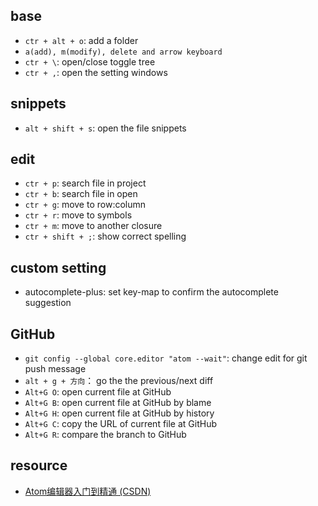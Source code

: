 ## base
* `ctr + alt + o`: add a folder
* `a(add), m(modify), delete and arrow keyboard`
* `ctr + \`: open/close toggle tree
* `ctr + ,`: open the setting windows

## snippets
* `alt + shift + s`: open the file snippets

## edit
* `ctr + p`: search file in project
* `ctr + b`: search file in open
* `ctr + g`: move to row:column
* `ctr + r`: move to symbols
* `ctr + m`: move to another closure
* `ctr + shift + ;`: show correct spelling

## custom setting
* autocomplete-plus: set key-map to confirm the autocomplete suggestion

## GitHub
* `git config --global core.editor "atom --wait"`: change edit for git push message
* `alt + g + 方向`： go the the previous/next diff
* `Alt+G O`: open current file at GitHub
* `Alt+G B`: open current file at GitHub by blame
* `Alt+G H`: open current file at GitHub by history
* `Alt+G C`: copy the URL of current file at GitHub
* `Alt+G R`: compare the branch to GitHub

## resource
* [Atom编辑器入门到精通 (CSDN)](http://blog.csdn.net/u010494080/article/category/6277533)
